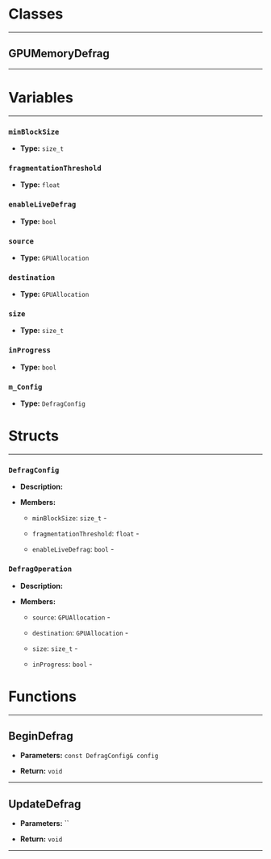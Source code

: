 # Classes
---

## GPUMemoryDefrag
---




# Variables
---

### `minBlockSize`

- **Type:** `size_t`



### `fragmentationThreshold`

- **Type:** `float`



### `enableLiveDefrag`

- **Type:** `bool`



### `source`

- **Type:** `GPUAllocation`



### `destination`

- **Type:** `GPUAllocation`



### `size`

- **Type:** `size_t`



### `inProgress`

- **Type:** `bool`



### `m_Config`

- **Type:** `DefragConfig`




# Structs
---

### `DefragConfig`

- **Description:** 

- **Members:**

  - `minBlockSize`: `size_t` - 

  - `fragmentationThreshold`: `float` - 

  - `enableLiveDefrag`: `bool` - 



### `DefragOperation`

- **Description:** 

- **Members:**

  - `source`: `GPUAllocation` - 

  - `destination`: `GPUAllocation` - 

  - `size`: `size_t` - 

  - `inProgress`: `bool` - 




# Functions
---

## BeginDefrag



- **Parameters:** `const DefragConfig& config`

- **Return:** `void`

---

## UpdateDefrag



- **Parameters:** ``

- **Return:** `void`

---
